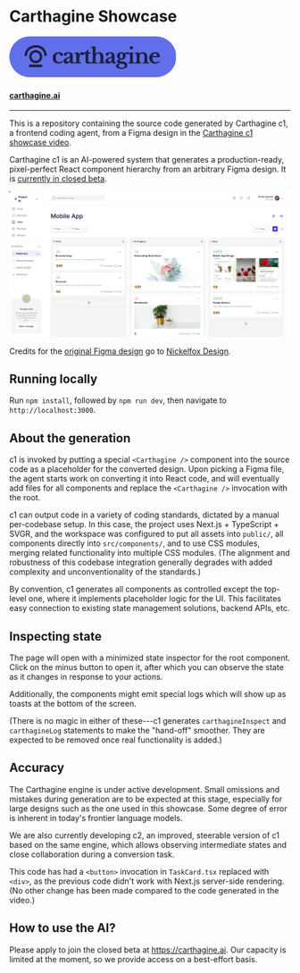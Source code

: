 # Carthagine Showcase

![Carthagine Badge Logo](docs/carthagine-badge.png)

#### **[carthagine.ai](https://carthagine.ai)**

---

This is a repository containing the source code generated by Carthagine c1, a
frontend coding agent, from a Figma design in the [Carthagine c1 showcase
video](https://www.youtube.com/watch?v=oXL7GosuRms&utm_source=github).

Carthagine c1 is an AI-powered system that generates a production-ready,
pixel-perfect React component hierarchy from an arbitrary Figma design. It is
[currently in closed beta](https://carthagine.ai?utm_source=gh).

![Screenshot of the generated design](docs/screenshot.jpg)

Credits for the [original Figma
design](https://www.figma.com/community/file/1073116958099793906) go to
[Nickelfox Design](https://www.nickelfox.com).

## Running locally

Run `npm install`, followed by `npm run dev`, then navigate to
`http://localhost:3000`.

## About the generation

c1 is invoked by putting a special `<Carthagine />` component into the source
code as a placeholder for the converted design. Upon picking a Figma file, the
agent starts work on converting it into React code, and will eventually add files
for all components and replace the `<Carthagine />` invocation with the root.

c1 can output code in a variety of coding standards, dictated by a manual
per-codebase setup. In this case, the project uses Next.js + TypeScript + SVGR,
and the workspace was configured to put all assets into `public/`, all components
directly into `src/components/`, and to use CSS modules, merging related
functionality into multiple CSS modules. (The alignment and robustness of this
codebase integration generally degrades with added complexity and
unconventionality of the standards.)

By convention, c1 generates all components as controlled except the top-level
one, where it implements placeholder logic for the UI. This facilitates easy
connection to existing state management solutions, backend APIs, etc.

## Inspecting state

The page will open with a minimized state inspector for the root component. Click
on the minus button to open it, after which you can observe the state as it
changes in response to your actions.

Additionally, the components might emit special logs which will show up as toasts
at the bottom of the screen.

(There is no magic in either of these---c1 generates `carthagineInspect` and
`carthagineLog` statements to make the "hand-off" smoother. They are expected to
be removed once real functionality is added.)

## Accuracy

The Carthagine engine is under active development. Small omissions and mistakes
during generation are to be expected at this stage, especially for large designs
such as the one used in this showcase. Some degree of error is inherent in
today's frontier language models.

We are also currently developing c2, an improved, steerable version of c1 based
on the same engine, which allows observing intermediate states and close
collaboration during a conversion task.

This code has had a `<button>` invocation in `TaskCard.tsx` replaced with
`<div>`, as the previous code didn't work with Next.js server-side rendering. (No
other change has been made compared to the code generated in the video.)

## How to use the AI?

Please apply to join the closed beta at https://carthagine.ai. Our capacity is
limited at the moment, so we provide access on a best-effort basis.
